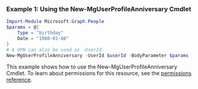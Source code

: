 ### Example 1: Using the New-MgUserProfileAnniversary Cmdlet
```powershell
Import-Module Microsoft.Graph.People
$params = @{
	Type = "birthday"
	Date = "1980-01-08"
}
# A UPN can also be used as -UserId.
New-MgUserProfileAnniversary -UserId $userId -BodyParameter $params
```
This example shows how to use the New-MgUserProfileAnniversary Cmdlet.
To learn about permissions for this resource, see the [permissions reference](/graph/permissions-reference).
